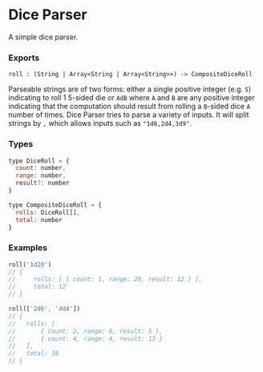 Dice Parser
=============

A simple dice parser.

### Exports

`roll : (String | Array<String | Array<String>>) -> CompositeDiceRoll`

Parseable strings are of two forms: either a single positive integer (e.g. `5`) indicating to roll 1 5-sided die _or_ `AdB` where `A` and `B` are any positive integer indicating that the computation should result from rolling a `B`-sided dice `A` number of times. Dice Parser tries to parse a variety of inputs. It will split strings by `,` which allows inputs such as `"1d6,2d4,3d9"`.

### Types

```js
type DiceRoll = {
  count: number,
  range: number,
  result?: number
}

type CompositeDiceRoll = {
  rolls: DiceRoll[],
  total: number
}
```

### Examples
```js
roll('1d20')
// { 
//     rolls: [ { count: 1, range: 20, result: 12 } ], 
//     total: 12
// }

roll(['2d6', '4d4'])
// {
//   rolls: [
//       { count: 2, range: 6, result: 5 },
//       { count: 4, range: 4, result: 13 }
//   ],
//   total: 18
// }
```
